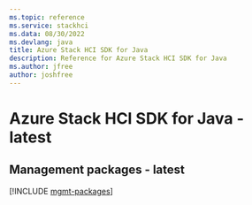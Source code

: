 ```yaml
---
ms.topic: reference
ms.service: stackhci
ms.data: 08/30/2022
ms.devlang: java
title: Azure Stack HCI SDK for Java
description: Reference for Azure Stack HCI SDK for Java
ms.author: jfree
author: joshfree
---
```

# Azure Stack HCI SDK for Java - latest

## Management packages - latest
[!INCLUDE [mgmt-packages](stack-hci-mgmt-index.md)]